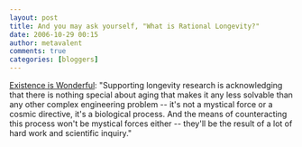 ```yaml
---
layout: post
title: And you may ask yourself, "What is Rational Longevity?"
date: 2006-10-29 00:15
author: metavalent
comments: true
categories: [bloggers]
---
```

<a href="http://rationallongevity.blogspot.com/2006/10/what-is-meant-by-rational-longevity.html">Existence is Wonderful</a>: "Supporting longevity research is acknowledging that there is nothing special about aging that makes it any less solvable than any other complex engineering problem -- it's not a mystical force or a cosmic directive, it's a biological process. And the means of counteracting this process won't be mystical forces either -- they'll be the result of a lot of hard work and scientific inquiry."
